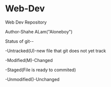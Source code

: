 # Web-Dev
Web Dev Repository<br>

Author-Shahe ALam("Aloneboy")



Status of git--

-Untracked(U)-new file that git does not yet track 

-Modified(M)-Changed 

-Staged(File is ready to commited)

-Unmodified()-Unchanged